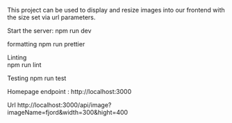 This project can be used to display and resize images into our frontend with the size set via url parameters.


 


   Start the server:
   npm run dev

   formatting
   npm run prettier

   Linting   
   npm run lint

   Testing
   npm run test


 Homepage endpoint   :
 http://localhost:3000

 Url
 http://localhost:3000/api/image?imageName=fjord&width=300&hight=400